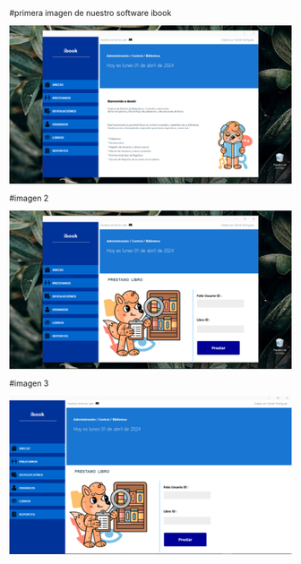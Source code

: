 #primera imagen de nuestro software ibook

![](https://github.com/DanielRodriguez9/Software-ibook/blob/master/Captura%20de%20pantalla%20(597).png)

#imagen 2

![](https://github.com/DanielRodriguez9/Software-ibook/blob/master/Captura%20de%20pantalla%20(600).png)

#imagen 3

![](https://github.com/DanielRodriguez9/Software-ibook/blob/master/Captura%20de%20pantalla%20(601).png)
